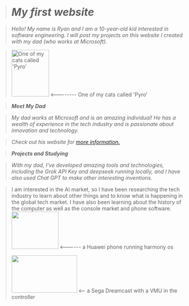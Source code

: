 ># *My first website*

>*Hello! My name is Ryan and I am a 10-year-old kid interested in software engineering. I will post my projects on this website I created with my dad (who works at Microsoft).*


> <img src="https://github.com/user-attachments/assets/a98e3ee8-9c3c-401d-a268-ec8c913f61dc" width="100" height="125" alt="One of my cats called 'Pyro'">   <-------- One of my cats called 'Pyro'


 >***Meet My Dad***

>*My dad works at Microsoft and is an amazing individual! He has a wealth of experience in the tech industry and is passionate about innovation and technology.*

>*Check out his website for [more information.](https://zhihua-lai.com/)*
 
 >***Projects and Studying***

>*With my dad, I've developed amazing tools and technologies, including the Grok API Key and deepseek running locally, and I have also used Chat GPT to make other interesting inventions.*

>I am interested in the AI market, so I have been researching the tech industry to learn about other things and to know what is happening in the global tech market.
>I have also been learning about the history of the computer as well as the console market and phone software.
> <img src="https://github.com/user-attachments/assets/708752a2-0d71-4284-af8b-a7ffc0cfe078" width="125" height="100" >   <------ a Huawei phone running harmony os
>
><img src="https://github.com/user-attachments/assets/0743d6a8-e8ba-4631-81cf-147f6c562d84" width="175" height="100" >     <-- a Sega Dreamcast with a VMU in the controller
